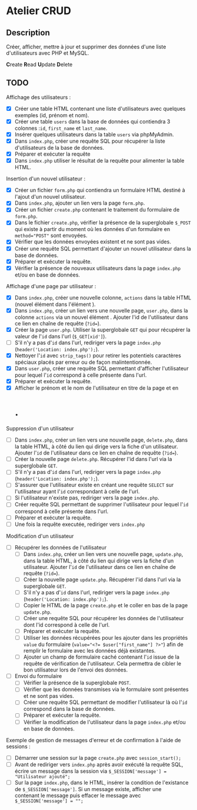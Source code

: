 # Atelier CRUD

## Description

Créer, afficher, mettre à jour et supprimer des données d'une liste d'utilisateurs avec PHP et MySQL.

**C**reate
**R**ead
**U**pdate
**D**elete

## TODO

Affichage des utilisateurs :

-   [x] Créer une table HTML contenant une liste d'utilisateurs avec quelques exemples (id, prénom et nom).
-   [x] Créer une table `users` dans la base de données qui contiendra 3 colonnes :`id`, `first_name` et `last_name`.
-   [x] Insérer quelques utilisateurs dans la table `users` via phpMyAdmin.
-   [x] Dans `index.php`, créer une requête SQL pour récupérer la liste d'utilisateurs de la base de données.
-   [x] Préparer et exécuter la requête
-   [x] Dans `index.php` utiliser le résultat de la requête pour alimenter la table HTML.

Insertion d'un nouvel utilisateur :

-   [x] Créer un fichier `form.php` qui contiendra un formulaire HTML destiné à l'ajout d'un nouvel utilisateur.
-   [x] Dans `index.php`, ajouter un lien vers la page `form.php`.
-   [x] Créer un fichier `create.php` contenant le traitement du formulaire de `form.php`.
-   [x] Dans le fichier `create.php`, vérifier la présence de la superglobale `$_POST` qui existe à partir du moment où les données d'un formulaire en `method="POST"` sont envoyées.
-   [x] Vérifier que les données envoyées existent et ne sont pas vides.
-   [x] Créer une requête SQL permettant d'ajouter un nouvel utilisateur dans la base de données.
-   [x] Préparer et exécuter la requête.
-   [x] Vérifier la présence de nouveaux utilisateurs dans la page `index.php` et/ou en base de données.

Affichage d'une page par utilisateur :

-   [x] Dans `index.php`, créer une nouvelle colonne, `actions` dans la table HTML (nouvel élément <th> dans l'élément <thead>).
-   [x] Dans `index.php`, créer un lien vers une nouvelle page, `user.php`, dans la colonne `actions` via un nouvel élément <td>. Ajouter l'id de l'utilisateur dans ce lien en chaîne de requête (`?id=`).
-   [x] Créer la page `user.php`. Utiliser la superglobale `GET` qui pour récupérer la valeur de l'`id` dans l'url (`$_GET[xid']`).
-   [ ] S'il n'y a pas d'`id` dans l'url, rediriger vers la page `index.php` (`header('Location: index.php');`).
-   [x] Nettoyer l'`id` avec `strip_tags()` pour retirer les potentiels caractères spéciaux placés par erreur ou de façon malintentionnée.
-   [x] Dans `user.php`, créer une requête SQL permettant d'afficher l'utilisateur pour lequel l'`id` correspond à celle présente dans l'url.
-   [x] Préparer et exécuter la requête.
-   [x] Afficher le prénom et le nom de l'utilisateur en titre de la page et en <h1>.

Suppression d'un utilisateur

-   [ ] Dans `index.php`, créer un lien vers une nouvelle page, `delete.php`, dans la table HTML, à côté du lien qui dirige vers la fiche d'un utilisateur. Ajouter l'`id` de l'utilisateur dans ce lien en chaîne de requête (`?id=`).
-   [ ] Créer la nouvelle page `delete.php`. Récupérer l'id dans l'url via la superglobale `GET`.
-   [ ] S'il n'y a pas d'`id` dans l'url, rediriger vers la page `index.php` (`header('Location: index.php');`).
-   [ ] S'assurer que l'utilisateur existe en créant une requête `SELECT` sur l'utilisateur ayant l'`id` correspondant à celle de l'url.
-   [ ] Si l'utilisateur n'existe pas, rediriger vers la page `index.php`.
-   [ ] Créer requête SQL permettant de supprimer l'utilisateur pour lequel l'`id` correspond à celle présente dans l'url.
-   [ ] Préparer et exécuter la requête.
-   [ ] Une fois la requête executée, rediriger vers `index.php`

Modification d'un utilisateur

-   [ ] Récupérer les données de l'utilisateur
    -   [ ] Dans `index.php`, créer un lien vers une nouvelle page, `update.php`, dans la table HTML, à côté du lien qui dirige vers la fiche d'un utilisateur. Ajouter l'`id` de l'utilisateur dans ce lien en chaîne de requête (`?id=`).
    -   [ ] Créer la nouvelle page `update.php`. Récupérer l'id dans l'url via la superglobale `GET`.
    -   [ ] S'il n'y a pas d'`id` dans l'url, rediriger vers la page `index.php` (`header('Location: index.php');`).
    -   [ ] Copier le HTML de la page `create.php` et le coller en bas de la page `update.php`.
    -   [ ] Créer une requête SQL pour récupérer les données de l'utilisateur dont l'id correspond à celle de l'url.
    -   [ ] Préparer et exécuter la requête.
    -   [ ] Utiliser les données récupérées pour les ajouter dans les propriétés `value` du formulaire (`value="<?= $user["first_name"] ?>"`) afin de remplir le formulaire avec les données déjà existantes.
    -   [ ] Ajouter un champ de formulaire caché contenant l'`id` issue de la requête de vérification de l'utilisateur. Cela permettra de cibler le bon utilisateur lors de l'envoi des données.
-   [ ] Envoi du formulaire
    -   [ ] Vérifier la présence de la superglobale `POST`.
    -   [ ] Vérifier que les données transmises via le formulaire sont présentes et ne sont pas vides.
    -   [ ] Créer une requête SQL permettant de modifier l'utilisateur là où l'`id` correspond dans la base de données.
    -   [ ] Préparer et exécuter la requête.
    -   [ ] Vérifier la modification de l'utilisateur dans la page `index.php` et/ou en base de données.

Exemple de gestion de messages d'erreur et de confirmation à l'aide de sessions :

-   [ ] Démarrer une session sur la page `create.php` avec `session_start();`
-   [ ] Avant de rediriger vers `index.php` après avoir exécuté la requête SQL, écrire un message dans la session via `$_SESSION['message'] = "Utilisateur ajouté";`
-   [ ] Sur la page `index.php`, dans le HTML, insérer la condition de l'existance de `$_SESSION['message']`. Si un message existe, afficher une <div> contenant le message puis effacer le message avec `$_SESSION['message'] = "";`
